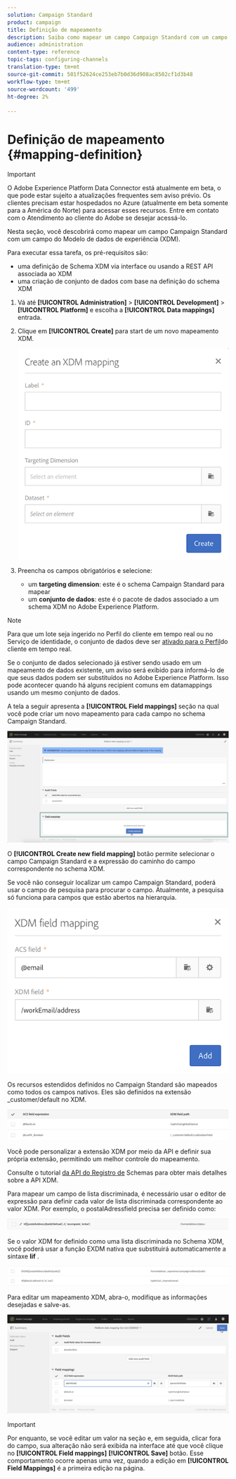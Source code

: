 ```yaml
---
solution: Campaign Standard
product: campaign
title: Definição de mapeamento
description: Saiba como mapear um campo Campaign Standard com um campo do Modelo de dados de experiência (XDM).
audience: administration
content-type: reference
topic-tags: configuring-channels
translation-type: tm+mt
source-git-commit: 501f52624ce253eb7b0d36d908ac8502cf1d3b48
workflow-type: tm+mt
source-wordcount: '499'
ht-degree: 2%

---
```



# Definição de mapeamento {#mapping-definition}

>[!IMPORTANT]
>
>O Adobe Experience Platform Data Connector está atualmente em beta, o que pode estar sujeito a atualizações frequentes sem aviso prévio. Os clientes precisam estar hospedados no Azure (atualmente em beta somente para a América do Norte) para acessar esses recursos. Entre em contato com o Atendimento ao cliente do Adobe se desejar acessá-lo.

Nesta seção, você descobrirá como mapear um campo Campaign Standard com um campo do Modelo de dados de experiência (XDM).

Para executar essa tarefa, os pré-requisitos são:

* uma definição de Schema XDM via interface ou usando a REST API associada ao XDM
* uma criação de conjunto de dados com base na definição do schema XDM

1. Vá até **[!UICONTROL Administration]** > **[!UICONTROL Development]** > **[!UICONTROL Platform]** e escolha a **[!UICONTROL Data mappings]** entrada.

1. Clique em **[!UICONTROL Create]** para start de um novo mapeamento XDM.

   ![](assets/aep_createmapping.png)

1. Preencha os campos obrigatórios e selecione:

   * um **targeting dimension**: este é o schema Campaign Standard para mapear
   * um **conjunto de dados**: este é o pacote de dados associado a um schema XDM no Adobe Experience Platform.

>[!NOTE]
>
>Para que um lote seja ingerido no Perfil do cliente em tempo real ou no Serviço de identidade, o conjunto de dados deve ser [ativado para o Perfil](https://docs.adobe.com/content/help/en/experience-platform/rtcdp/intro/get-started.html)do cliente em tempo real.
>
>Se o conjunto de dados selecionado já estiver sendo usado em um mapeamento de dados existente, um aviso será exibido para informá-lo de que seus dados podem ser substituídos no Adobe Experience Platform. Isso pode acontecer quando há alguns recipient comuns em datamappings usando um mesmo conjunto de dados.

A tela a seguir apresenta a **[!UICONTROL Field mappings]** seção na qual você pode criar um novo mapeamento para cada campo no schema Campaign Standard.

![](assets/aep_fieldmappings.png)

O **[!UICONTROL Create new field mapping]** botão permite selecionar o campo Campaign Standard e a expressão do caminho do campo correspondente no schema XDM.

Se você não conseguir localizar um campo Campaign Standard, poderá usar o campo de pesquisa para procurar o campo. Atualmente, a pesquisa só funciona para campos que estão abertos na hierarquia.

![](assets/aep_mapfield.png)

Os recursos estendidos definidos no Campaign Standard são mapeados como todos os campos nativos. Eles são definidos na extensão _customer/default no XDM.

![](assets/aep_fieldscusmapping.png)

Você pode personalizar a extensão XDM por meio da API e definir sua própria extensão, permitindo um melhor controle do mapeamento.

Consulte o tutorial [da API do Registro de](https://docs.adobe.com/content/help/pt-BR/experience-platform/xdm/api/getting-started.html) Schemas para obter mais detalhes sobre a API XDM.

Para mapear um campo de lista discriminada, é necessário usar o editor de expressão para definir cada valor de lista discriminada correspondente ao valor XDM. Por exemplo, o postalAdressfield precisa ser definido como:

![](assets/aep_enummapping.png)

Se o valor XDM for definido como uma lista discriminada no Schema XDM, você poderá usar a função EXDM nativa que substituirá automaticamente a sintaxe **lif** .

![](assets/aep_enummappingexdm.png)

Para editar um mapeamento XDM, abra-o, modifique as informações desejadas e salve-as.

![](assets/aep_editmapping.png)

>[!IMPORTANT]
>
>Por enquanto, se você editar um valor na seção e, em seguida, clicar fora do campo, sua alteração não será exibida na interface até que você clique no **[!UICONTROL Field mappings]** **[!UICONTROL Save]** botão. Esse comportamento ocorre apenas uma vez, quando a edição em **[!UICONTROL Field Mappings]** é a primeira edição na página.

